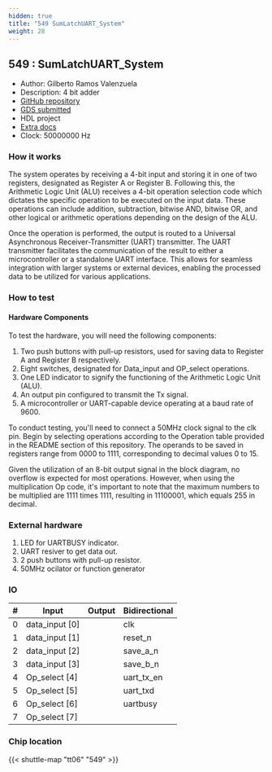 ```yaml
---
hidden: true
title: "549 SumLatchUART_System"
weight: 28
---
```


## 549 : SumLatchUART_System

* Author: Gilberto Ramos Valenzuela
* Description:  4 bit adder
* [GitHub repository](https://github.com/brtgio/UART_4-bits_ALU_System)
* [GDS submitted](https://github.com/brtgio/UART_4-bits_ALU_System/actions/runs/8695197743)
* HDL project
* [Extra docs](None)
* Clock: 50000000 Hz

<!---

This file is used to generate your project datasheet. Please fill in the information below and delete any unused
sections.

You can also include images in this folder and reference them in the markdown. Each image must be less than
512 kb in size, and the combined size of all images must be less than 1 MB.
-->


### How it works

The system operates by receiving a 4-bit input and storing it in one of two registers, designated as Register A or Register B. Following this, the Arithmetic Logic Unit (ALU) receives a 4-bit operation selection code which dictates the specific operation to be executed on the input data. These operations can include addition, subtraction, bitwise AND, bitwise OR, and other logical or arithmetic operations depending on the design of the ALU.

Once the operation is performed, the output is routed to a Universal Asynchronous Receiver-Transmitter (UART) transmitter. The UART transmitter facilitates the communication of the result to either a microcontroller or a standalone UART interface. This allows for seamless integration with larger systems or external devices, enabling the processed data to be utilized for various applications.

### How to test

#### Hardware Components

To test the hardware, you will need the following components:

1. Two push buttons with pull-up resistors, used for saving data to Register A and Register B respectively.
2. Eight switches, designated for Data_input and OP_select operations.
3. One LED indicator to signify the functioning of the Arithmetic Logic Unit (ALU).
4. An output pin configured to transmit the Tx signal.
5. A microcontroller or UART-capable device operating at a baud rate of 9600.

To conduct testing, you'll need to connect a 50MHz clock signal to the clk pin. Begin by selecting operations according to the Operation table provided in the README section of this repository. The operands to be saved in registers range from 0000 to 1111, corresponding to decimal values 0 to 15.

Given the utilization of an 8-bit output signal in the block diagram, no overflow is expected for most operations. However, when using the multiplication Op code, it's important to note that the maximum numbers to be multiplied are 1111 times 1111, resulting in 11100001, which equals 255 in decimal.

### External hardware

1. LED for UARTBUSY indicator.
2. UART resiver to get data out.
3. 2 push buttons with pull-up resistor.
4. 50MHz ocilator or function generator


### IO

| # | Input          | Output         | Bidirectional   |
| - | -------------- | -------------- | --------------- |
| 0 | data_input [0] |  | clk |
| 1 | data_input [1] |  | reset_n |
| 2 | data_input [2] |  | save_a_n |
| 3 | data_input [3] |  | save_b_n |
| 4 | Op_select [4] |  | uart_tx_en |
| 5 | Op_select [5] |  | uart_txd |
| 6 | Op_select [6] |  | uartbusy |
| 7 | Op_select [7] |  |  |

### Chip location

{{< shuttle-map "tt06" "549" >}}
